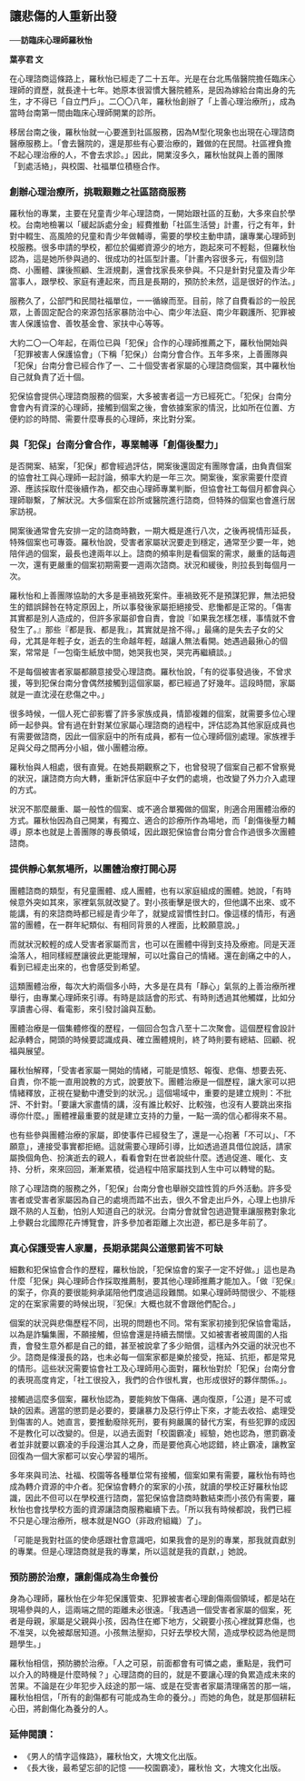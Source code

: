 ## 讓悲傷的人重新出發

**──訪臨床心理師羅秋怡**

**葉亭君 文**

在心理諮商這條路上，羅秋怡已經走了二十五年。光是在台北馬偕醫院擔任臨床心理師的資歷，就長達十七年。她原本很習慣大醫院體系，是因為嫁給台南出身的先生，才不得已「自立門戶」。二〇〇八年，羅秋怡創辦了「上善心理治療所」，成為當時台南第一間由臨床心理師開業的診所。

移居台南之後，羅秋怡就一心要進到社區服務，因為M型化現象也出現在心理諮商醫療服務上。「會去醫院的，還是那些有心要治療的，難做的在民間。社區裡負擔不起心理治療的人，不會去求診。」因此，開業沒多久，羅秋怡就與上善的團隊「到處活絡」，與校園、社福單位積極合作。

### 創辦心理治療所，挑戰艱難之社區諮商服務

羅秋怡的專業，主要在兒童青少年心理諮商，一開始跟社區的互動，大多來自於學校。台南地檢署以「緩起訴處分金」經費推動「社區生活營」計畫，行之有年，針對中輟生、高風險的兒童和青少年做輔導，需要的學校主動申請，讓專業心理師到校服務。很多申請的學校，都位於偏鄉資源少的地方，跑起來可不輕鬆，但羅秋怡認為，這是她所參與過的、很成功的社區型計畫。「計畫內容很多元，有個別諮商、小團體、課後照顧、生涯規劃，還會找家長來參與。不只是針對兒童及青少年當事人，跟學校、家庭有連起來，而且是長期的，預防於未然，這是很好的作法。」

服務久了，公部門和民間社福單位，一一循線而至。目前，除了自費看診的一般民眾，上善固定配合的來源包括家暴防治中心、南少年法庭、南少年觀護所、犯罪被害人保護協會、善牧基金會、家扶中心等等。

大約二〇一〇年起，在兩位已與「犯保」合作的心理師推薦之下，羅秋怡開始與「犯罪被害人保護協會­」（下稱「犯保」）台南分會合作。五年多來，上善團隊與「犯保」台南分會已經合作了一、二十個受害者家屬的心理諮商個案，其中羅秋怡自己就負責了近十個。

犯保協會提供心理諮商服務的個案，大多被害者這一方已經死亡。「犯保」台南分會會內有資深的心理師，接觸到個案之後，會依據案家的情況，比如所在位置、方便約診的時間、需要什麼專長的心理師，來比對分案。

### 與「犯保」台南分會合作，專業輔導「創傷後壓力」

是否開案、結案，「犯保」都會經過評估，開案後還固定有團隊會議，由負責個案的協會社工與心理師一起討論，頻率大約是一年三次。開案後，案家需要什麼資源、應該採取什麼後續作為，都交由心理師專業判斷，但協會社工每個月都會與心理師聯繫，了解狀況。大多個案在診所或醫院進行諮商，但特殊的個案也會進行居家訪視。

開案後通常會先安排一定的諮商時數，一期大概是進行八次，之後再視情形延長，特殊個案也可專簽。羅秋怡說，受害者家屬狀況要走到穩定，通常至少要一年，她陪伴過的個案，最長也達兩年以上。諮商的頻率則是看個案的需求，嚴重的話每週一次，還有更嚴重的個案初期需要一週兩次諮商。狀況和緩後，則拉長到每個月一次。

羅秋怡和上善團隊協助的大多是車禍致死案件。車禍致死不是預謀犯罪，無法把發生的錯誤歸咎在特定原因上，所以事發後家屬拒絕接受、悲慟都是正常的。「傷害其實都是別人造成的，但許多家屬卻會自責，會說『如果我怎樣怎樣，事情就不會發生了。』那些『都是我、都是我』，其實就是捨不得。」最痛的是失去子女的父母，尤其是年輕子女，逝去的生命越年輕，越讓人無法看開。她遇過最揪心的個案，常常是「一包衛生紙放中間，她哭我也哭，哭完再繼續談。」

不是每個被害者家屬都願意接受心理諮商。羅秋怡說，「有的從事發過後，不曾求援，等到犯保台南分會偶然接觸到這個家屬，都已經過了好幾年。這段時間，家屬就是一直沈浸在悲傷之中。」

很多時候，一個人死亡卻影響了許多家族成員，情節複雜的個案，就需要多位心理師一起參與。曾有過在針對某位家屬心理諮商的過程中，評估認為其他家庭成員也有需要做諮商，因此一個家庭中的所有成員，都有一位心理師個別處理。家族裡手足與父母之間再分小組，做小團體治療。

羅秋怡與人相處，很有直覺。在她長期觀察之下，也曾發現了個案自己都不曾察覺的狀況，讓諮商方向大轉，重新評估家庭中子女們的處境，也改變了外力介入處理的方式。

狀況不那麼嚴重、屬一般性的個案、或不適合單獨做的個案，則適合用團體治療的方式。羅秋怡因為自己開業，有獨立、適合的診療所作為場地，而「創傷後壓力輔導」原本也就是上善團隊的專長領域，因此跟犯保協會台南分會合作過很多次團體諮商。

### 提供靜心氣氛場所，以團體治療打開心房

團體諮商的類型，有兒童團體、成人團體，也有以家庭組成的團體。她說，「有時候意外突如其來，家裡氣氛就改變了。對小孩衝擊是很大的，但他講不出來、或不能講，有的來諮商時都已經是青少年了，就變成習慣性封口。像這樣的情形，有適當的團體，在一群年紀類似、有相同背景的人裡面，比較願意說。」

而就狀況較輕的成人受害者家屬而言，也可以在團體中得到支持及療癒。同是天涯淪落人，相同樣經歷讓彼此更能理解，可以吐露自己的情緒。還在創痛之中的人，看到已經走出來的，也會感受到希望。

這類團體治療，每次大約兩個多小時，大多是在具有「靜心」氣氛的上善治療所裡舉行，由專業心理師來引導。有時是談話會的形式、有時則透過其他觸媒，比如分享讀書心得、看電影，來引發討論與互動。

團體治療是一個集體修復的歷程，一個回合包含八至十二次聚會。這個歷程會設計起承轉合，開頭的時候要認識成員、確立團體規則，終了時則要有總結、回顧、祝福與展望。

羅秋怡解釋，「受害者家屬一開始的情緒，可能是憤怒、報復、悲傷、想要去死、自責，你不能一直用說教的方式，說要放下。團體治療是一個歷程，讓大家可以把情緒釋放，正視在變動中遭受到的狀況。」這個場域中，重要的是建立規則：不批評、不針對。「要讓大家盡情的講，沒有誰比較好、比較強，也沒有人要跳出來指導你什麼。」團體裡最重要的就是建立支持的力量，一點一滴的信心都得來不易。

也有些參與團體治療的家屬，即使事件已經發生了，還是一心抱著「不可以」、「不願意」，連接受事實都拒絕。這就需要心理師引導，比如透過道具借位說話，請家屬換個角色、扮演逝去的親人，看看會對在世者說些什麼。透過促進、暖化、支持、分析，來來回回，漸漸累積，從過程中陪家屬找到人生中可以轉彎的點。

除了心理諮商的服務之外，「犯保」台南分會也舉辦交誼性質的戶外活動。許多受害者或受害者家屬因為自己的處境而踏不出去，很久不曾走出戶外，心理上也排斥跟不熟的人互動，怕別人知道自己的狀況。台南分會就曾包過遊覽車讓服務對象北上參觀台北國際花卉博覽會，許多參加者距離上次出遊，都已是多年前了。

### 真心保護受害人家屬，長期承諾與公道懲罰皆不可缺

細數和犯保協會合作的歷程，羅秋怡說，「犯保協會的案子一定不好做。」這也是為什麼「犯保」與心理師合作採取推薦制，要其他心理師推薦才能加入。「做『犯保』的案子，你真的要很能夠承諾陪他們度過這段難關。如果心理師時間很少、不能穩定的在案家需要的時候出現，『犯保』大概也就不會跟他們配合。」

個案的狀況與悲傷歷程不同，出現的問題也不同。常有案家初接到犯保協會電話，以為是詐騙集團，不願接觸，但協會還是持續去關懷。又如被害者被周圍的人指責，會發生意外都是自己的錯，甚至被說拿了多少賠償，這樣內外交逼的狀況也不少。諮商是條漫長的路，也未必每一個案家都是樂於接受，拖延、抗拒，都是常見的情形。這些狀況需要協會社工及心理師用心面對，羅秋怡對於「犯保」台南分會的表現高度肯定，「社工很投入，我們的合作很札實，也形成很好的夥伴關係。」。

接觸過這麼多個案，羅秋怡認為，要能夠放下傷痛、邁向復原，「公道」是不可或缺的因素。適當的懲罰是必要的，要讓暴力及惡行停止下來，才能去收拾、處理受到傷害的人。她直言，要推動廢除死刑，要有夠嚴厲的替代方案，有些犯罪的成因不是教化可以改變的。但是，以過去面對「校園霸凌」經驗，她也認為，懲罰霸凌者並非就要以霸凌的手段還治其人之身，而是要他真心地認錯，終止霸凌，讓教室回復為一個大家都可以安心學習的場所。

多年來與司法、社福、校園等各種單位常有接觸，個案如果有需要，羅秋怡有時也成為轉介資源的中介者。犯保協會轉介的案家的小孩，就讀的學校正好羅秋怡認識，因此不但可以在學校進行諮商，當犯保協會諮商時數結束而小孩仍有需要，羅秋怡也會找學校方面的資源讓諮商服務繼續下去。「所以我有時候都說，我們已經不只是心理治療所，根本就是NGO（非政府組織）了」。

「可能是我對社區的使命感跟社會意識吧，如果我會的是別的專業，那我就貢獻別的專業。但是心理諮商就是我的專業，所以這就是我的貢獻，」她說。

### 預防勝於治療，讓創傷成為生命養份

身為心理師，羅秋怡在少年犯保護管束、犯罪被害者心理創傷兩個領域，都是站在現場參與的人，這兩端之間的距離未必很遠。「我遇過一個受害者家屬的個案，死者是母親，家屬是父親與小孩，因為住在鄉下地方，父親要小孩心裡就算悲傷，也不准哭，以免被鄰居知道。小孩無法壓抑，只好去學校大鬧，造成學校認為他是問題學生。」

羅秋怡相信，預防勝於治療。「人之可惡，前面都會有可憐之處，重點是，我們可以介入的時機是什麼時候？」心理諮商的目的，就是不要讓心理的負累造成未來的苦果。不論是在少年犯步入歧途的那一端、或是在受害者家屬清理痛苦的那一端，羅秋怡相信，「所有的創傷都有可能成為生命的養分。」而她的角色，就是那個耕耘心田，將創傷化為養分的人。

### 延伸閱讀：

* 《男人的情字這條路》，羅秋怡文，大塊文化出版。
* 《長大後，最希望忘卻的記憶 ――校園霸凌》，羅秋怡 文，大塊文化出版。

